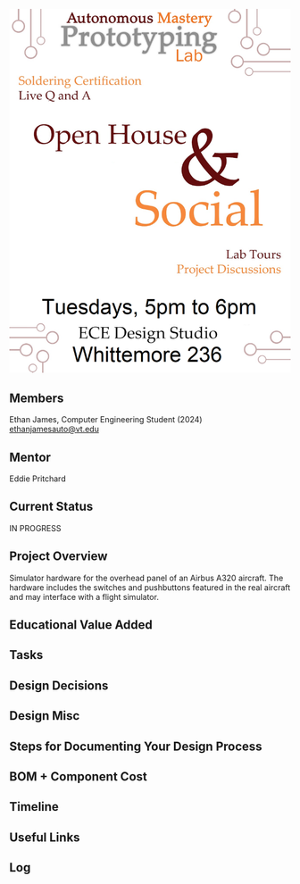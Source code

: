 ![](hero.png)

## Members
Ethan James, Computer Engineering Student (2024)
ethanjamesauto@vt.edu

## Mentor
Eddie Pritchard

## Current Status
IN PROGRESS

## Project Overview

Simulator hardware for the overhead panel of an Airbus A320 aircraft. The hardware includes the switches and pushbuttons featured in the real aircraft and may interface with a flight simulator.

## Educational Value Added


## Tasks

<!-- Your Text Here. You may work with your mentor on this later when they are assigned -->

## Design Decisions

<!-- Your Text Here. You may work with your mentor on this later when they are assigned -->

## Design Misc

<!-- Your Text Here. You may work with your mentor on this later when they are assigned -->

## Steps for Documenting Your Design Process

<!-- Your Text Here. You may work with your mentor on this later when they are assigned -->

## BOM + Component Cost

<!-- Your Text Here. You may work with your mentor on this later when they are assigned -->

## Timeline

<!-- Your Text Here. You may work with your mentor on this later when they are assigned -->

## Useful Links

<!-- Your Text Here. You may work with your mentor on this later when they are assigned -->

## Log

<!-- Your Text Here. You may work with your mentor on this later when they are assigned -->
